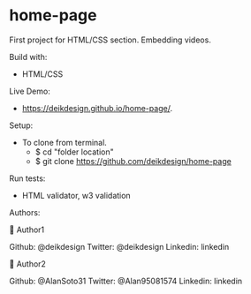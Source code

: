 # home-page

First project for HTML/CSS section. Embedding videos.

Build with:
- HTML/CSS


Live Demo:
- https://deikdesign.github.io/home-page/.

Setup:
- To clone from terminal.
  - $ cd "folder location"
  - $ git clone https://github.com/deikdesign/home-page

Run tests:
- HTML validator, w3 validation

Authors:

👤 Author1

Github: @deikdesign
Twitter: @deikdesign
Linkedin: linkedin

👤 Author2

Github: @AlanSoto31
Twitter: @Alan95081574
Linkedin: linkedin
